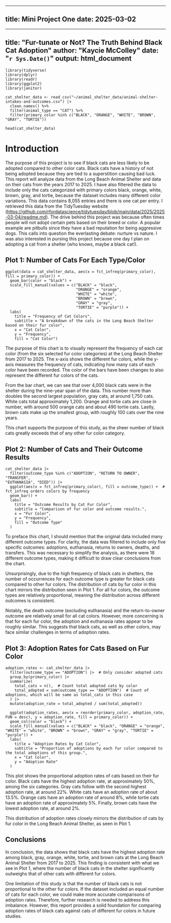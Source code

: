 
---
title: Mini Project One
date: 2025-03-02
---

---
title: "Fur-tunate or Not? The Truth Behind Black Cat Adoption"
author: "Kaycie McColley"
date: "`r Sys.Date()`"
output: html_document
---
 
```{r message=FALSE, warning=FALSE, include=FALSE}
library(tidyverse)
library(dplyr)
library(readr)
library(ggplot2)
library(janitor)

```

```{r include=FALSE}
cat_shelter_data <- read_csv("~/animal_shelter_data/animal-shelter-intakes-and-outcomes.csv") |>
  clean_names() %>%
  filter(animal_type == "CAT") %>%
  filter(primary_color %in% c("BLACK", "ORANGE", "WHITE", "BROWN", "GRAY", "TORTIE"))

head(cat_shelter_data)
```

# Introduction

The purpose of this project is to see if black cats are less likely to be adopted compared to other color cats. Black cats have a history of not being adopted because they are tied to a superstition causing bad luck. This report will analyze data from the Long Beach Animal Shelter and data on their cats from the years 2017 to 2025. I have also filtered the data to include only the cats categorized with primary colors black, orange, white, brown, gray, and tortie, because the dataset includes many different color variations. This data contains 8,055 entries and there is one cat per entry. I retrieved this data from the TidyTuesday website (<https://github.com/rfordatascience/tidytuesday/blob/main/data/2025/2025-03-04/readme.md>). The drive behind this project was because often times people will not adopt certain pets based on their breed or color. A popular example are pitbulls since they have a bad reputation for being aggressive dogs. This calls into question the everlasting debate: nurture vs nature. I was also interested in pursing this project because one day I plan on adopting a cat from a shelter (who knows, maybe a black cat!).

## Plot 1: Number of Cats For Each Type/Color

```{r}
ggplot(data = cat_shelter_data, aes(x = fct_infreq(primary_color), fill = primary_color)) + 
  geom_bar(color = "black") +  
  scale_fill_manual(values = c("BLACK" = "black", 
                               "ORANGE" = "orange", 
                               "WHITE" = "white", 
                               "BROWN" = "brown", 
                               "GRAY" = "gray", 
                               "TORTIE" = "purple")) + 
  labs(
    title = "Frequency of Cat Colors",
    subtitle = "A breakdown of the cats in the Long Beach Shelter based on their fur color",
    x = "Cat Color",
    y = "Frequency",
    fill = "Cat Color")
```

The purpose of this chart is to visually represent the frequency of each cat color (from the six selected fur color categories) at the Long Beach Shelter from 2017 to 2025. The x-axis shows the different fur colors, while the y-axis measures the frequency of cats, indicating how many cats of each color have been recorded. The color of the bars have been changes to also represent the different fur colors of the cats.

From the bar chart, we can see that over 4,000 black cats were in the shelter during the nine-year span of the data. This number more than doubles the second largest population, gray cats, at around 1,750 cats. White cats total approximately 1,200. Orange and tortie cats are close in number, with around 500 orange cats and about 490 tortie cats. Lastly, brown cats make up the smallest group, with roughly 100 cats over the nine years.

This chart supports the purpose of this study, as the sheer number of black cats greatly exceeds that of any other fur color category.

## Plot 2: Number of Cats and Their Outcome Results

```{r}
cat_shelter_data |>
  filter(outcome_type %in% c("ADOPTION", "RETURN TO OWNER", "TRANSFER", 	
"EUTHANASIA", "DIED")) |>
  ggplot(aes(x = fct_infreq(primary_color), fill = outcome_type)) +  # fct_infreq orders colors by frequency
  geom_bar() + 
  labs(
    title = "Outcome Results by Cat Fur Color",
    subtitle = "Comparison of fur color and outcome results.",
    x = "Fur Color",
    y = "Frequency",
    fill = "Outcome Type"
  )
```

To preface this chart, I should mention that the original data included many different outcome types. For clarity, the data was filtered to include only five specific outcomes: adoptions, euthanasia, returns to owners, deaths, and transfers. This was necessary to simplify the analysis, as there were 18 different outcome types, making it difficult to draw clear conclusions from the chart.

Unsurprisingly, due to the high frequency of black cats in shelters, the number of occurrences for each outcome type is greater for black cats compared to other fur colors. The distribution of cats by fur color in this chart mirrors the distribution seen in Plot 1. For all fur colors, the outcome types are relatively proportional, meaning the distribution across different outcomes is consistent.

Notably, the death outcome (excluding euthanasia) and the return-to-owner outcome are relatively small for all cat colors. However, more concerning is that for each fur color, the adoption and euthanasia rates appear to be roughly similar. This suggests that black cats, as well as other colors, may face similar challenges in terms of adoption rates.

## Plot 3: Adoption Rates for Cats Based on Fur Color

```{r}
adoption_rates <- cat_shelter_data |>
  filter(outcome_type == "ADOPTION") |>  # Only consider adopted cats
  group_by(primary_color) |>
  summarize(
    total_cats = n(),  # Count total adopted cats by color
    total_adopted = sum(outcome_type == "ADOPTION")  # Count of adoptions, which will be same as total_cats in this case
  ) |>
  mutate(adoption_rate = total_adopted / sum(total_adopted))
 
  ggplot(adoption_rates, aes(x = reorder(primary_color, adoption_rate, FUN = desc), y = adoption_rate, fill = primary_color)) +
  geom_col(color = "black") +
  scale_fill_manual(values = c("BLACK" = "black", "ORANGE" = "orange", "WHITE" = "white", "BROWN" = "brown", "GRAY" = "gray", "TORTIE" = "purple")) +
  labs(
    title = "Adoption Rates by Cat Color",
    subtitle = "Proportion of adoptions by each fur color compared to the total adoptions of this group.",
    x = "Cat Color",
    y = "Adoption Rate"
  )
```

This plot shows the proportional adoption rates of cats based on their fur color. Black cats have the highest adoption rate, at approximately 50%, among the six categories. Gray cats follow with the second highest adoption rate, at around 22%. White cats have an adoption rate of about 13.5%. Orange cats have an adoption rate of around 8%, while tortie cats have an adoption rate of approximately 5%. Finally, brown cats have the lowest adoption rate, at around 2%.

This distribution of adoption rates closely mirrors the distribution of cats by fur color in the Long Beach Animal Shelter, as seen in Plot 1.

## Conclusions

In conclusion, the data shows that black cats have the highest adoption rate among black, gray, orange, white, tortie, and brown cats at the Long Beach Animal Shelter from 2017 to 2025. This finding is consistent with what we see in Plot 1, where the number of black cats in the shelter significantly outweighs that of other cats with different fur colors.

One limitation of this study is that the number of black cats is not proportional to the other fur colors. If the dataset included an equal number of cats for each color, we could make more accurate comparisons of adoption rates. Therefore, further research is needed to address this imbalance. However, this report provides a solid foundation for comparing adoption rates of black cats against cats of different fur colors in future studies.
